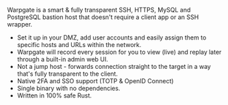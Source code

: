 Warpgate is a smart & fully transparent SSH, HTTPS, MySQL and PostgreSQL bastion host that doesn't require a client app or an SSH wrapper.

- Set it up in your DMZ, add user accounts and easily assign them to specific hosts and URLs within the network.
- Warpgate will record every session for you to view (live) and replay later through a built-in admin web UI.
- Not a jump host - forwards connection straight to the target in a way that's fully transparent to the client.
- Native 2FA and SSO support (TOTP & OpenID Connect)
- Single binary with no dependencies.
- Written in 100% safe Rust.
